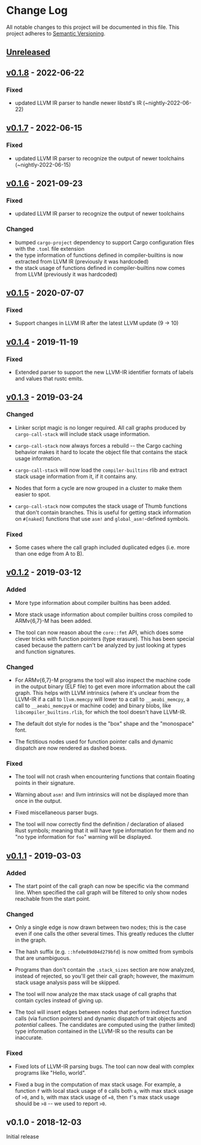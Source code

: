 # Change Log

All notable changes to this project will be documented in this file.
This project adheres to [Semantic Versioning](http://semver.org/).

## [Unreleased]

## [v0.1.8] - 2022-06-22

### Fixed

- updated LLVM IR parser to handle newer libstd's IR (~nightly-2022-06-22)

## [v0.1.7] - 2022-06-15

### Fixed

- updated LLVM IR parser to recognize the output of newer toolchains (~nightly-2022-06-15)

## [v0.1.6] - 2021-09-23

### Fixed

- updated LLVM IR parser to recognize the output of newer toolchains

### Changed

- bumped `cargo-project` dependency to support Cargo configuration files with the `.toml` file extension
- the type information of functions defined in compiler-builtins is now extracted from LLVM IR (previously it was hardcoded)
- the stack usage of functions defined in compiler-builtins now comes from LLVM (previously it was hardcoded)

## [v0.1.5] - 2020-07-07

### Fixed

- Support changes in LLVM IR after the latest LLVM update (9 -> 10)

## [v0.1.4] - 2019-11-19

### Fixed

- Extended parser to support the new LLVM-IR identifier formats of labels and
  values that rustc emits.

## [v0.1.3] - 2019-03-24

### Changed

- Linker script magic is no longer required. All call graphs produced by
  `cargo-call-stack` will include stack usage information.

- `cargo-call-stack` now always forces a rebuild -- the Cargo caching behavior
  makes it hard to locate the object file that contains the stack usage
  information.

- `cargo-call-stack` will now load the `compiler-builtins` rlib and extract
  stack usage information from it, if it contains any.

- Nodes that form a cycle are now grouped in a cluster to make them easier to
  spot.

- `cargo-call-stack` now computes the stack usage of Thumb functions that don't
  contain branches. This is useful for getting stack information on `#[naked]`
  functions that use `asm!` and `global_asm!`-defined symbols.

### Fixed

- Some cases where the call graph included duplicated edges (i.e. more than one
  edge from A to B).

## [v0.1.2] - 2019-03-12

### Added

- More type information about compiler builtins has been added.

- More stack usage information about compiler builtins cross compiled to
  ARMv{6,7}-M has been added.

- The tool can now reason about the `core::fmt` API, which does some clever
  tricks with function pointers (type erasure). This has been special cased
  because the pattern can't be analyzed by just looking at types and function
  signatures.

### Changed

- For ARMv{6,7}-M programs the tool will also inspect the machine code in the
  output binary (ELF file) to get even more information about the call graph.
  This helps with LLVM intrinsics (where it's unclear from the LLVM-IR if a call
  to `llvm.memcpy` will lower to a call to `__aeabi_memcpy`, a call to
  `__aeabi_memcpy4` or machine code) and binary blobs, like
  `libcompiler_builtins.rlib`, for which the tool doesn't have LLVM-IR.

- The default dot style for nodes is the "box" shape and the "monospace" font.

- The fictitious nodes used for function pointer calls and dynamic dispatch are
  now rendered as dashed boexs.

### Fixed

- The tool will not crash when encountering functions that contain floating
  points in their signature.

- Warning about `asm!` and llvm intrinsics will not be displayed more than once
  in the output.

- Fixed miscellaneous parser bugs.

- The tool will now correctly find the definition / declaration of aliased
  Rust symbols; meaning that it will have type information for them and no
  "no type information for `foo`" warning will be displayed.

## [v0.1.1] - 2019-03-03

### Added

- The start point of the call graph can now be specific via the command line.
  When specified the call graph will be filtered to only show nodes reachable
  from the start point.

### Changed

- Only a single edge is now drawn between two nodes; this is the case even if
  one calls the other several times. This greatly reduces the clutter in the
  graph.

- The hash suffix (e.g. `::hfe0e89d04d279bfd`) is now omitted from symbols that
  are unambiguous.

- Programs than don't contain the `.stack_sizes` section are now analyzed,
  instead of rejected, so you'll get their call graph; however, the maximum
  stack usage analysis pass will be skipped.

- The tool will now analyze the max stack usage of call graphs that contain
  cycles instead of giving up.

- The tool will insert edges between nodes that perform indirect function calls
  (via function pointers) and dynamic dispatch of trait objects and *potential*
  callees. The candidates are computed using the (rather limited) type
  information contained in the LLVM-IR so the results can be inaccurate.

### Fixed

- Fixed lots of LLVM-IR parsing bugs. The tool can now deal with complex
  programs like "Hello, world".

- Fixed a bug in the computation of max stack usage. For example, a function `f`
  with local stack usage of `0` calls both `a`, with max stack usage of `>0`,
  and `b`, with max stack usage of `=8`, then `f`'s max stack usage should be
  `>8` -- we used to report `>0`.

## v0.1.0 - 2018-12-03

Initial release

[Unreleased]: https://github.com/japaric/cargo-call-stack/compare/v0.1.8...HEAD
[v0.1.8]: https://github.com/japaric/cargo-call-stack/compare/v0.1.7...v0.1.8
[v0.1.7]: https://github.com/japaric/cargo-call-stack/compare/v0.1.6...v0.1.7
[v0.1.6]: https://github.com/japaric/cargo-call-stack/compare/v0.1.5...v0.1.6
[v0.1.5]: https://github.com/japaric/cargo-call-stack/compare/v0.1.4...v0.1.5
[v0.1.4]: https://github.com/japaric/cargo-call-stack/compare/v0.1.3...v0.1.4
[v0.1.3]: https://github.com/japaric/cargo-call-stack/compare/v0.1.2...v0.1.3
[v0.1.2]: https://github.com/japaric/cargo-call-stack/compare/v0.1.1...v0.1.2
[v0.1.1]: https://github.com/japaric/cargo-call-stack/compare/v0.1.0...v0.1.1
